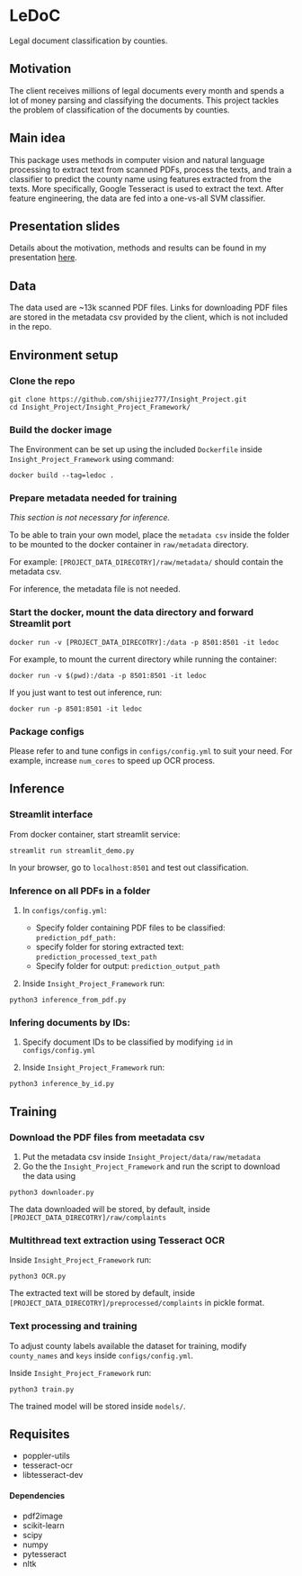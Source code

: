 # LeDoC
Legal document classification by counties.  

## Motivation
The client receives millions of legal documents every month and spends a lot of money parsing and classifying the documents. This project tackles the problem of classification of the documents by counties.

## Main idea

This package uses methods in computer vision and natural language processing to extract text from scanned PDFs, process the texts, and train a classifier to predict the county name using features extracted from the texts. More specifically, Google Tesseract is used to extract the text. After feature engineering, the data are fed into a one-vs-all SVM classifier.

## Presentation slides
Details about the motivation, methods and results can be found in my presentation [here](https://docs.google.com/presentation/d/1BxIq04CDL6nZnhcKT7H9yd9UgOVkiYbF6GAWi6DUfXA/edit?usp=sharing).

## Data
The data used are ~13k scanned PDF files. Links for downloading PDF files are stored in the metadata csv provided by the client, which is not included in the repo. 

## Environment setup
### Clone the repo
```
git clone https://github.com/shijiez777/Insight_Project.git
cd Insight_Project/Insight_Project_Framework/
```

### Build the docker image
The Environment can be set up using the included `Dockerfile` inside `Insight_Project_Framework` using command:
```
docker build --tag=ledoc .
```

### Prepare metadata needed for training

_This section is not necessary for inference._

To be able to train your own model, place the `metadata csv` inside the folder to be mounted to the docker container in `raw/metadata` directory.  

For example: `[PROJECT_DATA_DIRECOTRY]/raw/metadata/` should contain the metadata csv.  

For inference, the metadata file is not needed.

### Start the docker, mount the data directory and forward Streamlit port

```
docker run -v [PROJECT_DATA_DIRECOTRY]:/data -p 8501:8501 -it ledoc
```

For example, to mount the current directory while running the container:
```
docker run -v $(pwd):/data -p 8501:8501 -it ledoc
```
If you just want to test out inference, run:
```
docker run -p 8501:8501 -it ledoc
```


### Package configs
Please refer to and tune configs in `configs/config.yml` to suit your need. For example, increase `num_cores` to speed up OCR process.

## Inference
### Streamlit interface
From docker container, start streamlit service: 
```
streamlit run streamlit_demo.py
```

In your browser, go to `localhost:8501` and test out classification.

### Inference on all PDFs in a folder
1. In `configs/config.yml`: 
    - Specify folder containing PDF files to be classified: `prediction_pdf_path:`
    - specify folder for storing extracted text: `prediction_processed_text_path`
    - Specify folder for output: `prediction_output_path`

2. Inside `Insight_Project_Framework` run:
```
python3 inference_from_pdf.py 
```

### Infering documents by IDs:
1. Specify document IDs to be classified by modifying `id` in `configs/config.yml`

2. Inside `Insight_Project_Framework` run:
```
python3 inference_by_id.py 
```

## Training

### Download the PDF files from meetadata csv
1. Put the metadata csv inside `Insight_Project/data/raw/metadata`
2. Go the the `Insight_Project_Framework` and run the script to download the data using
```
python3 downloader.py
```
The data downloaded will be stored, by default, inside `[PROJECT_DATA_DIRECOTRY]/raw/complaints`

### Multithread text extraction using Tesseract OCR
Inside `Insight_Project_Framework` run:
```
python3 OCR.py
```
The extracted text will be stored by default, inside `[PROJECT_DATA_DIRECOTRY]/preprocessed/complaints` in pickle format.

### Text processing and training
To adjust county labels available the dataset for training, modify `county_names` and `keys` inside `configs/config.yml`.

Inside `Insight_Project_Framework` run:
```
python3 train.py
```
The trained model will be stored inside `models/`.

## Requisites
- poppler-utils
- tesseract-ocr
- libtesseract-dev

#### Dependencies
- pdf2image
- scikit-learn
- scipy
- numpy
- pytesseract
- nltk